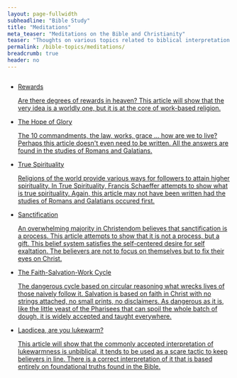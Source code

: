 ```yaml
---
layout: page-fullwidth
subheadline: "Bible Study"
title: "Meditations"
meta_teaser: "Meditations on the Bible and Christianity"
teaser: "Thoughts on various topics related to biblical interpretation and Christian living."
permalink: /bible-topics/meditations/
breadcrumb: true
header: no
---
```

<!--more-->
<div class="small-12 columns" style="padding: 0px; border-bottom: none;">

<ul class="side-nav">
      <li><a href="{{ site.projectname }}/bible-topics/meditations/rewards/">Rewards<p style="font-weight: normal;">

Are there degrees of rewards in heaven? This article will show that the very idea is a worldly one, but it is at the core of work-based religion.

<p style="font-weight: normal;"></p></a></li>
      <li><a href="{{ site.projectname }}/bible-topics/meditations/christ-in-me/">The Hope of Glory<p style="font-weight: normal;">

The 10 commandments, the law, works, grace ... how are we to live? Perhaps this article doesn't even need to be written. All the answers are found in the studies of Romans and Galatians.

</p></a></li>
      <li><a href="{{ site.projectname }}/bible-topics/meditations/true-spirituality/">True Spirituality<p style="font-weight: normal;">

Religions of the world provide various ways for followers to attain higher spirituality. In True Spirituality, Francis Schaeffer attempts to show what is true spirituality. Again, this article may not have been written had the studies of Romans and Galatians occured first.

</p></a></li>
      <li><a href="{{ site.projectname }}/bible-topics/meditations/sanctification/">Sanctification<p style="font-weight: normal;">

An overwhelming majority in Christendom believes that sanctification is a process. This article attempts to show that it is not a process, but a gift. This belief system satisfies the self-centered desire for self exaltation. The believers are not to focus on themselves but to fix their eyes on Christ.

</p></a></li>
      <li><a href="{{ site.projectname }}/bible-topics/meditations/the-cycle/">The Faith-Salvation-Work Cycle<p style="font-weight: normal;">

The dangerous cycle based on circular reasoning what wrecks lives of those naively follow it. Salvation is based on faith in Christ with no strings attached, no small prints, no disclaimers. As dangerous as it is, like the little yeast of the Pharisees that can spoil the whole batch of dough, it is widely accepted and taught everywhere.

</p></a></li>
      <li><a href="{{ site.projectname }}/bible-topics/meditations/lukewarm/">Laodicea, are you lukewarm?<p style="font-weight: normal;">

This article will show that the commonly accepted interpretation of lukewarmness is unbiblical, it tends to be used as a scare tactic to keep believers in line. There is a correct interpretation of it that is based entirely on foundational truths found in the Bible.

</p></a></li>
</ul>
</div>
